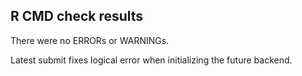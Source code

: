 ## R CMD check results
There were no ERRORs or WARNINGs.

Latest submit fixes logical error when initializing the future backend.

